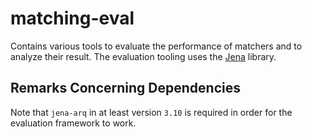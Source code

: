 # matching-eval
Contains various tools to evaluate the performance of matchers and to analyze their result. The evaluation tooling
uses the [Jena](https://jena.apache.org/) library.


## Remarks Concerning Dependencies
Note that `jena-arq` in at least version `3.10` is required in order for the evaluation framework to work.